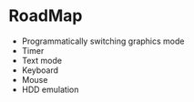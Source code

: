 # RoadMap

  * Programmatically switching graphics mode
  * Timer
  * Text mode
  * Keyboard
  * Mouse
  * HDD emulation
